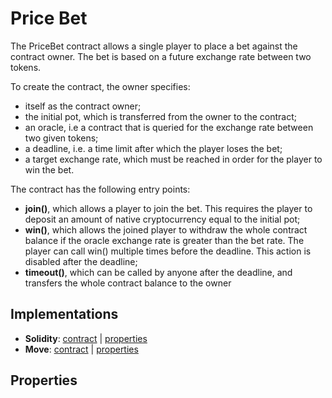 # Price Bet

The PriceBet contract allows a single player to place a bet against the contract owner. The bet is based on a future exchange rate between two tokens. 

To create the contract, the owner specifies:
- itself as the contract owner;
- the initial pot, which is transferred from the owner to the contract;
- an oracle, i.e a contract that is queried for the exchange rate between two given tokens;
- a deadline, i.e. a time limit after which the player loses the bet;
- a target exchange rate, which must be reached in order for the player to win the bet.

The contract has the following entry points:
- **join()**, which allows a player to join the bet. This requires the player to deposit an amount of native cryptocurrency equal to the initial pot;
- **win()**, which allows the joined player to withdraw the whole contract balance if the oracle exchange rate is greater than the bet rate. The player can call win() multiple times before the deadline. This action is disabled after the deadline;
- **timeout()**, which can be called by anyone after the deadline, and transfers the whole contract balance to the owner

## Implementations

- **Solidity**: [contract](certora/Pricebet.sol) | [properties](certora/)
- **Move**: [contract](move/sources/pricebet.move) | [properties](move/specs)

## Properties

